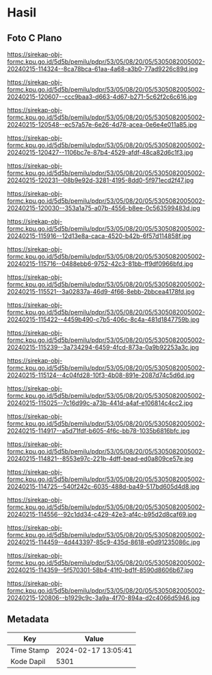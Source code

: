 # Hasil

## Foto C Plano

https://sirekap-obj-formc.kpu.go.id/5d5b/pemilu/pdpr/53/05/08/20/05/5305082005002-20240215-114324--8ca78bca-61aa-4a68-a3b0-77ad9226c89d.jpg

https://sirekap-obj-formc.kpu.go.id/5d5b/pemilu/pdpr/53/05/08/20/05/5305082005002-20240215-120607--ccc9baa3-d663-4d67-b271-5c62f2c6c616.jpg

https://sirekap-obj-formc.kpu.go.id/5d5b/pemilu/pdpr/53/05/08/20/05/5305082005002-20240215-120548--ec57a57e-6e26-4d78-acea-0e6e4e011a85.jpg

https://sirekap-obj-formc.kpu.go.id/5d5b/pemilu/pdpr/53/05/08/20/05/5305082005002-20240215-120427--1106bc7e-87b4-4529-afdf-48ca82d6c1f3.jpg

https://sirekap-obj-formc.kpu.go.id/5d5b/pemilu/pdpr/53/05/08/20/05/5305082005002-20240215-120231--08b9e92d-3281-4195-8dd0-5f971ecd2f47.jpg

https://sirekap-obj-formc.kpu.go.id/5d5b/pemilu/pdpr/53/05/08/20/05/5305082005002-20240215-120030--353a1a75-a07b-4556-b8ee-0c563599483d.jpg

https://sirekap-obj-formc.kpu.go.id/5d5b/pemilu/pdpr/53/05/08/20/05/5305082005002-20240215-115916--12d13e8a-caca-4520-b42b-6f57d114858f.jpg

https://sirekap-obj-formc.kpu.go.id/5d5b/pemilu/pdpr/53/05/08/20/05/5305082005002-20240215-115716--0488ebb6-9752-42c3-81bb-ff9df0966bfd.jpg

https://sirekap-obj-formc.kpu.go.id/5d5b/pemilu/pdpr/53/05/08/20/05/5305082005002-20240215-115521--3a02837a-46d9-4f66-8ebb-2bbcea4178fd.jpg

https://sirekap-obj-formc.kpu.go.id/5d5b/pemilu/pdpr/53/05/08/20/05/5305082005002-20240215-115422--4459b490-c7b5-406c-8c4a-481d1847759b.jpg

https://sirekap-obj-formc.kpu.go.id/5d5b/pemilu/pdpr/53/05/08/20/05/5305082005002-20240215-115239--3a734294-6459-4fcd-873a-0a9b92253a3c.jpg

https://sirekap-obj-formc.kpu.go.id/5d5b/pemilu/pdpr/53/05/08/20/05/5305082005002-20240215-115124--4c04fd28-10f3-4b08-891e-2087d74c5d6d.jpg

https://sirekap-obj-formc.kpu.go.id/5d5b/pemilu/pdpr/53/05/08/20/05/5305082005002-20240215-115025--7c16d99c-a73b-441d-a4af-e106814c4cc2.jpg

https://sirekap-obj-formc.kpu.go.id/5d5b/pemilu/pdpr/53/05/08/20/05/5305082005002-20240215-114917--a5d71fdf-b605-4f6c-bb78-1035b6816bfc.jpg

https://sirekap-obj-formc.kpu.go.id/5d5b/pemilu/pdpr/53/05/08/20/05/5305082005002-20240215-114821--8553e97c-221b-4dff-bead-ed0a809ce57e.jpg

https://sirekap-obj-formc.kpu.go.id/5d5b/pemilu/pdpr/53/05/08/20/05/5305082005002-20240215-114725--540f242c-6035-488d-ba49-517bd605d4d8.jpg

https://sirekap-obj-formc.kpu.go.id/5d5b/pemilu/pdpr/53/05/08/20/05/5305082005002-20240215-114556--92c1dd34-c429-42e3-af4c-b95d2d8caf69.jpg

https://sirekap-obj-formc.kpu.go.id/5d5b/pemilu/pdpr/53/05/08/20/05/5305082005002-20240215-114459--4d443397-85c9-435d-8618-e0d91235086c.jpg

https://sirekap-obj-formc.kpu.go.id/5d5b/pemilu/pdpr/53/05/08/20/05/5305082005002-20240215-114359--5f570301-58b4-41f0-bd1f-8590d8606b67.jpg

https://sirekap-obj-formc.kpu.go.id/5d5b/pemilu/pdpr/53/05/08/20/05/5305082005002-20240215-120806--b1929c9c-3a9a-4f70-894a-d2c4066d5946.jpg


## Metadata

| Key        | Value               |
| ---------- | ------------------- |
| Time Stamp | 2024-02-17 13:05:41 |
| Kode Dapil | 5301                |



